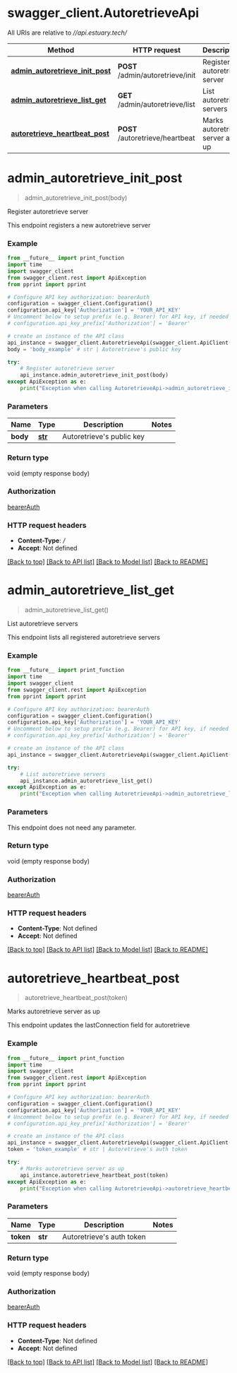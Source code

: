 # swagger_client.AutoretrieveApi

All URIs are relative to *//api.estuary.tech/*

Method | HTTP request | Description
------------- | ------------- | -------------
[**admin_autoretrieve_init_post**](AutoretrieveApi.md#admin_autoretrieve_init_post) | **POST** /admin/autoretrieve/init | Register autoretrieve server
[**admin_autoretrieve_list_get**](AutoretrieveApi.md#admin_autoretrieve_list_get) | **GET** /admin/autoretrieve/list | List autoretrieve servers
[**autoretrieve_heartbeat_post**](AutoretrieveApi.md#autoretrieve_heartbeat_post) | **POST** /autoretrieve/heartbeat | Marks autoretrieve server as up

# **admin_autoretrieve_init_post**
> admin_autoretrieve_init_post(body)

Register autoretrieve server

This endpoint registers a new autoretrieve server

### Example
```python
from __future__ import print_function
import time
import swagger_client
from swagger_client.rest import ApiException
from pprint import pprint

# Configure API key authorization: bearerAuth
configuration = swagger_client.Configuration()
configuration.api_key['Authorization'] = 'YOUR_API_KEY'
# Uncomment below to setup prefix (e.g. Bearer) for API key, if needed
# configuration.api_key_prefix['Authorization'] = 'Bearer'

# create an instance of the API class
api_instance = swagger_client.AutoretrieveApi(swagger_client.ApiClient(configuration))
body = 'body_example' # str | Autoretrieve's public key

try:
    # Register autoretrieve server
    api_instance.admin_autoretrieve_init_post(body)
except ApiException as e:
    print("Exception when calling AutoretrieveApi->admin_autoretrieve_init_post: %s\n" % e)
```

### Parameters

Name | Type | Description  | Notes
------------- | ------------- | ------------- | -------------
 **body** | [**str**](str.md)| Autoretrieve&#x27;s public key | 

### Return type

void (empty response body)

### Authorization

[bearerAuth](../README.md#bearerAuth)

### HTTP request headers

 - **Content-Type**: */*
 - **Accept**: Not defined

[[Back to top]](#) [[Back to API list]](../README.md#documentation-for-api-endpoints) [[Back to Model list]](../README.md#documentation-for-models) [[Back to README]](../README.md)

# **admin_autoretrieve_list_get**
> admin_autoretrieve_list_get()

List autoretrieve servers

This endpoint lists all registered autoretrieve servers

### Example
```python
from __future__ import print_function
import time
import swagger_client
from swagger_client.rest import ApiException
from pprint import pprint

# Configure API key authorization: bearerAuth
configuration = swagger_client.Configuration()
configuration.api_key['Authorization'] = 'YOUR_API_KEY'
# Uncomment below to setup prefix (e.g. Bearer) for API key, if needed
# configuration.api_key_prefix['Authorization'] = 'Bearer'

# create an instance of the API class
api_instance = swagger_client.AutoretrieveApi(swagger_client.ApiClient(configuration))

try:
    # List autoretrieve servers
    api_instance.admin_autoretrieve_list_get()
except ApiException as e:
    print("Exception when calling AutoretrieveApi->admin_autoretrieve_list_get: %s\n" % e)
```

### Parameters
This endpoint does not need any parameter.

### Return type

void (empty response body)

### Authorization

[bearerAuth](../README.md#bearerAuth)

### HTTP request headers

 - **Content-Type**: Not defined
 - **Accept**: Not defined

[[Back to top]](#) [[Back to API list]](../README.md#documentation-for-api-endpoints) [[Back to Model list]](../README.md#documentation-for-models) [[Back to README]](../README.md)

# **autoretrieve_heartbeat_post**
> autoretrieve_heartbeat_post(token)

Marks autoretrieve server as up

This endpoint updates the lastConnection field for autoretrieve

### Example
```python
from __future__ import print_function
import time
import swagger_client
from swagger_client.rest import ApiException
from pprint import pprint

# Configure API key authorization: bearerAuth
configuration = swagger_client.Configuration()
configuration.api_key['Authorization'] = 'YOUR_API_KEY'
# Uncomment below to setup prefix (e.g. Bearer) for API key, if needed
# configuration.api_key_prefix['Authorization'] = 'Bearer'

# create an instance of the API class
api_instance = swagger_client.AutoretrieveApi(swagger_client.ApiClient(configuration))
token = 'token_example' # str | Autoretrieve's auth token

try:
    # Marks autoretrieve server as up
    api_instance.autoretrieve_heartbeat_post(token)
except ApiException as e:
    print("Exception when calling AutoretrieveApi->autoretrieve_heartbeat_post: %s\n" % e)
```

### Parameters

Name | Type | Description  | Notes
------------- | ------------- | ------------- | -------------
 **token** | **str**| Autoretrieve&#x27;s auth token | 

### Return type

void (empty response body)

### Authorization

[bearerAuth](../README.md#bearerAuth)

### HTTP request headers

 - **Content-Type**: Not defined
 - **Accept**: Not defined

[[Back to top]](#) [[Back to API list]](../README.md#documentation-for-api-endpoints) [[Back to Model list]](../README.md#documentation-for-models) [[Back to README]](../README.md)

